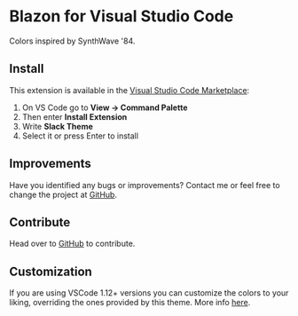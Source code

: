 # Blazon for Visual Studio Code

Colors inspired by SynthWave '84.

## Install

This extension is available in the [Visual Studio Code Marketplace]():

1. On VS Code go to **View -> Command Palette**
2. Then enter **Install Extension**
3. Write **Slack Theme**
4. Select it or press Enter to install

## Improvements

Have you identified any bugs or improvements? Contact me or feel free to change the project at [GitHub]().

## Contribute

Head over to [GitHub]() to contribute.

## Customization

If you are using VSCode 1.12+ versions you can customize the colors to your liking, overriding the ones provided by this theme. More info [here](https://code.visualstudio.com/docs/getstarted/theme-color-reference).
